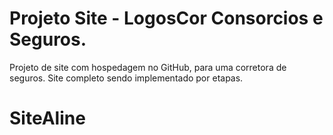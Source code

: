 # Projeto Site - LogosCor Consorcios e Seguros.

Projeto de site com hospedagem no GitHub, para uma corretora de seguros.
Site completo sendo implementado por etapas.
# SiteAline
